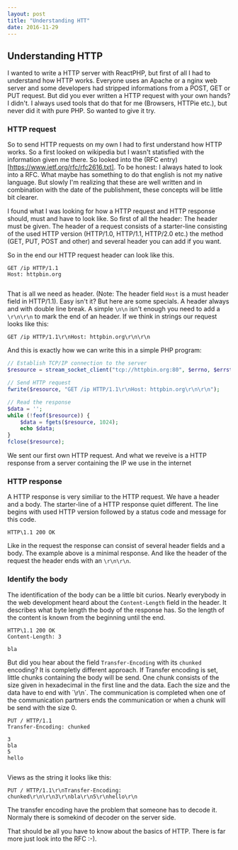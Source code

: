 ```yaml
---
layout: post
title: "Understanding HTT"
date: 2016-11-29
---
```


## Understanding HTTP

I wanted to write a HTTP server with ReactPHP, but first of all I had to understand how HTTP works.
Everyone uses an Apache or a nginx web server and some developers had stripped informations from a POST, GET or PUT request.
But did you ever written a HTTP request with your own hands? I didn't. I always used tools that do that for me (Browsers, HTTPie etc.), but
never did it with pure PHP. So wanted to give it try.

### HTTP request

So to send HTTP requests on my own I had to first understand how HTTP works. So a first looked on wikipedia but I wasn't statisfied with the information given me there.
So looked into the (RFC entry)[https://www.ietf.org/rfc/rfc2616.txt]. To be honest: I always hated to look into a RFC.
What maybe has something to do that english is not my native language.
But slowly I'm realizing that these are well written and in combination with the date of the publishment, these concepts will be little bit clearer.

I found what I was looking for how a HTTP request and HTTP response should, must and have to look like.
So first of all the header:
The header must be given. The header of a request consists of a starter-line consisting of the used HTTP version (HTTP/1.0, HTTP/1.1, HTTP/2.0 etc.) the method (GET, PUT, POST and other) and several header you can add if you want.

So in the end our HTTP request header can look like this.

```
GET /ip HTTP/1.1
Host: httpbin.org


```

That is all we need as header. (Note: The header field `Host` is a must header field in HTTP/1.1).
Easy isn't it?
But here are some specials. A header always and with double line break. A simple `\n\n` isn't enough you need to add a `\r\n\r\n` to mark the end of an header.
If we think in strings our request looks like this:

```
GET /ip HTTP/1.1\r\nHost: httpbin.org\r\n\r\n
```

And this is exactly how we can write this in a simple PHP program:

```php
// Establish TCP/IP connection to the server
$resource = stream_socket_client("tcp://httpbin.org:80", $errno, $errstr, 30);

// Send HTTP request
fwrite($resource, "GET /ip HTTP/1.1\r\nHost: httpbin.org\r\n\r\n");

// Read the response
$data = '';
while (!feof($resource)) {
    $data = fgets($resource, 1024);
    echo $data;
}
fclose($resource);

```

We sent our first own HTTP request. And what we reveive is a HTTP response from a server containing the IP we use in the internet

### HTTP response

A HTTP response is very similiar to the HTTP request. We have a header and a body. The starter-line of a HTTP response quiet different.
The line begins with used HTTP version followed by a status code and message for this code.

```
HTTP\1.1 200 OK

```

Like in the request the response can consist of several header fields and a body. The example above is a minimal response.
And like the header of the request the header ends with an `\r\n\r\n`.

### Identify the body

The identification of the body can be a little bit curios.
Nearly everybody in the web development heard about the `Content-Length` field in the header.
It describes what byte length the body of the response has. So the length of the content is known from the beginning until the end.

```
HTTP\1.1 200 OK
Content-Length: 3

bla
```

But did you hear about the field `Transfer-Encoding` with its `chunked` encoding? It is completly different approach. If Transfer encoding is set, little chunks containing the body will be send. One chunk consists of the size given in hexadecimal in the first line and the data. Each the size and the data have to end with ´\r\n´. The communication is completed when one of the communication partners ends the communication or when a chunk will be send with the size 0.

```
PUT / HTTP/1.1
Transfer-Encoding: chunked

3
bla
5
hello


```

Views as the string it looks like this:

```
PUT / HTTP/1.1\r\nTransfer-Encoding: chunked\r\n\r\n3\r\nbla\r\n5\r\nhello\r\n
```

The transfer encoding have the problem that someone has to decode it. Normaly there is somekind of decoder on the server side.

That should be all you have to know about the basics of HTTP. There is far more just look into the RFC :-).
